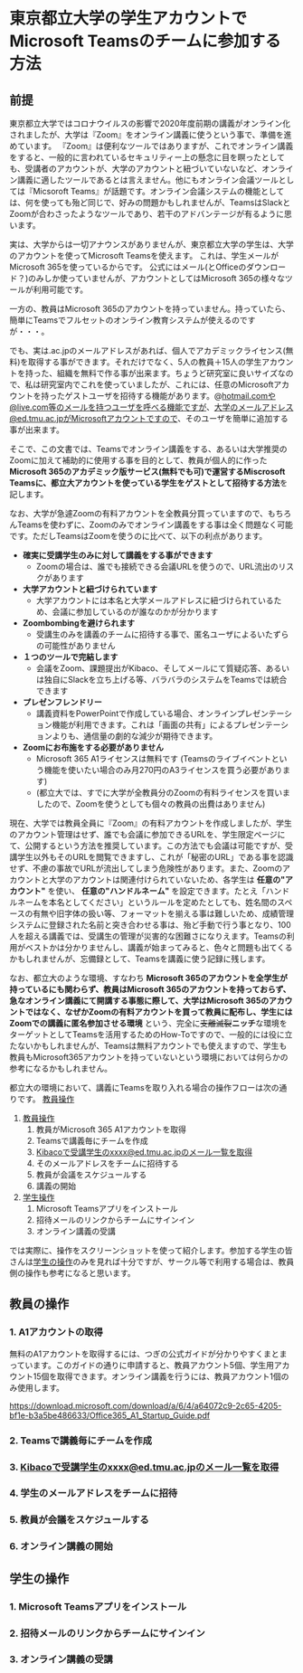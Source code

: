 # 東京都立大学の学生アカウントでMicrosoft Teamsのチームに参加する方法

## 前提

東京都立大学ではコロナウイルスの影響で2020年度前期の講義がオンライン化されましたが、大学は『Zoom』をオンライン講義に使うという事で、準備を進めています。
『Zoom』は便利なツールではありますが、これでオンライン講義をすると、一般的に言われているセキュリティー上の懸念に目を瞑ったとしても、受講者のアカウントが、大学のアカウントと紐づいていないなど、オンライン講義に適したツールであるとは言えません。他にもオンライン会議ツールとしては『Micsoroft Teams』が話題です。オンライン会議システムの機能としては、何を使っても殆ど同じで、好みの問題かもしれませんが、TeamsはSlackとZoomが合わさったようなツールであり、若干のアドバンテージが有るように思います。

実は、大学からは一切アナウンスがありませんが、東京都立大学の学生は、大学のアカウントを使ってMicrosoft Teamsを使えます。
これは、学生メールがMicrosoft 365を使っているからです。
公式にはメール(とOfficeのダウンロード？)のみしか使っていませんが、アカウントとしてはMicrosoft 365の様々なツールが利用可能です。

一方の、教員はMicrosoft 365のアカウントを持っていません。持っていたら、簡単にTeamsでフルセットのオンライン教育システムが使えるのですが・・・。

でも、実は.ac.jpのメールアドレスがあれば、個人でアカデミックライセンス(無料)を取得する事ができます。それだけでなく、5人の教員＋15人の学生アカウントを持った、組織を無料で作る事が出来ます。ちょうど研究室に良いサイズなので、私は研究室内でこれを使っていましたが、これには、任意のMicrosoftアカウントを持ったゲストユーザを招待する機能があります。@hotmail.comや@live.com等のメールを持つユーザを呼べる機能ですが、大学のメールアドレス@ed.tmu.ac.jpがMicrosoftアカウントですので、そのユーザを簡単に追加する事が出来ます。

そこで、この文書では、Teamsでオンライン講義をする、あるいは大学推奨のZoomに加えて補助的に使用する事を目的として、教員が個人的に作った**Microsoft 365のアカデミック版サービス(無料でも可)で運営するMiscrosoft Teamsに、都立大アカウントを使っている学生をゲストとして招待する方法**を記します。

なお、大学が急遽Zoomの有料アカウントを全教員分買っていますので、もちろんTeamsを使わずに、Zoomのみでオンライン講義をする事は全く問題なく可能です。ただしTeamsはZoomを使うのに比べて、以下の利点があります。

- **確実に受講学生のみに対して講義をする事ができます**
    - Zoomの場合は、誰でも接続できる会議URLを使うので、URL流出のリスクがあります
- **大学アカウントと紐づけられています**
    - 大学アカウントには本名と大学メールアドレスに紐づけられているため、会議に参加しているのが誰なのかが分かります
- **Zoombombingを避けられます**
    - 受講生のみを講義のチームに招待する事で、匿名ユーザによるいたずらの可能性がありません
- **１つのツールで完結します**
    - 会議をZoom、課題提出がKibaco、そしてメールにて質疑応答、あるいは独自にSlackを立ち上げる等、バラバラのシステムをTeamsでは統合できます
- **プレゼンフレンドリー**
    - 講義資料をPowerPointで作成している場合、オンラインプレゼンテーション機能が利用できます。これは「画面の共有」によるプレゼンテーションよりも、通信量の劇的な減少が期待できます。
- **Zoomにお布施をする必要がありません**
    - Microsoft 365 A1ライセンスは無料です (Teamsのライブイベントという機能を使いたい場合のみ月270円のA3ライセンスを買う必要があります)
    - (都立大では、すでに大学が全教員分のZoomの有料ライセンスを買いましたので、Zoomを使うとしても個々の教員の出費はありません)

現在、大学では教員全員に『Zoom』の有料アカウントを作成しましたが、学生のアカウント管理はせず、誰でも会議に参加できるURLを、学生限定ページにて、公開するという方法を推奨しています。この方法でも会議は可能ですが、受講学生以外もそのURLを閲覧できますし、これが「秘密のURL」である事を認識せず、不慮の事故でURLが流出してしまう危険性があります。また、Zoomのアカウントと大学のアカウントは関連付けられていないため、各学生は **任意の"アカウント"** を使い、 **任意の"ハンドルネーム"** を設定できます。たとえ「ハンドルネームを本名としてください」というルールを定めたとしても、姓名間のスペースの有無や旧字体の扱い等、フォーマットを揃える事は難しいため、成績管理システムに登録された名前と突き合わせる事は、殆ど手動で行う事となり、100人を超える講義では、受講生の管理が災害的な困難さになりえます。Teamsの利用がベストかは分かりませんし、講義が始まってみると、色々と問題も出てくるかもしれませんが、忘備録として、Teamsを講義に使う記録に残します。

なお、都立大のような環境、すなわち **Microsoft 365のアカウントを全学生が持っているにも関わらず、教員はMicrosoft 365のアカウントを持っておらず、急なオンライン講義にて開講する事態に際して、大学はMicrosoft 365のアカウントではなく、なぜかZoomの有料アカウントを買って教員に配布し、学生にはZoomでの講義に匿名参加させる環境** という、完全に<s>支離滅裂</s>**ニッチ**な環境をターゲットとしてTeamsを活用するためのHow-Toですので、一般的には役に立たないかもしれませんが、Teamsは無料アカウントでも使えますので、学生も教員もMicrosoft365アカウントを持っていないという環境においては何らかの参考になるかもしれません。

都立大の環境において、講義にTeamsを取り入れる場合の操作フローは次の通りです。 [教員操作](#user-content-教員の操作)

1. [教員操作](#教員の操作)
   1. 教員がMicrosoft 365 A1アカウントを取得
   1. Teamsで講義毎にチームを作成
   1. Kibacoで受講学生のxxxx@ed.tmu.ac.jpのメール一覧を取得
   1. そのメールアドレスをチームに招待する
   1. 教員が会議をスケジュールする
   1. 講義の開始
1. [学生操作](#学生の操作)
   1. Microsoft Teamsアプリをインストール
   1. 招待メールのリンクからチームにサインイン
   1. オンライン講義の受講
   
 では実際に、操作をスクリーンショットを使って紹介します。参加する学生の皆さんは[学生の操作](#学生の操作)のみを見れば十分ですが、サークル等で利用する場合は、教員側の操作も参考になると思います。

## 教員の操作 

### 1. A1アカウントの取得

無料のA1アカウントを取得するには、つぎの公式ガイドが分かりやすくまとまっています。このガイドの通りに申請すると、教員アカウント5個、学生用アカウント15個を取得できます。オンライン講義を行うには、教員アカウント1個のみ使用します。

https://download.microsoft.com/download/a/6/4/a64072c9-2c65-4205-bf1e-b3a5be486633/Office365_A1_Startup_Guide.pdf

### 2. Teamsで講義毎にチームを作成



### 3. Kibacoで受講学生のxxxx@ed.tmu.ac.jpのメール一覧を取得

### 4. 学生のメールアドレスをチームに招待

### 5. 教員が会議をスケジュールする

### 6. オンライン講義の開始

## 学生の操作

### 1. Microsoft Teamsアプリをインストール

### 2. 招待メールのリンクからチームにサインイン

### 3. オンライン講義の受講

